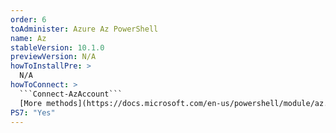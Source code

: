 ```yaml
---
order: 6
toAdminister: Azure Az PowerShell
name: Az
stableVersion: 10.1.0
previewVersion: N/A
howToInstallPre: >
  N/A
howToConnect: >
  ```Connect-AzAccount```
  [More methods](https://docs.microsoft.com/en-us/powershell/module/az.accounts/connect-azaccount?WT.mc_id=M365-MVP-5004663)
PS7: "Yes"
---
```

